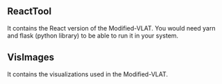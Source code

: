 ## ReactTool
It contains the React version of the Modified-VLAT. You would need yarn and flask (python library) to be able to run it in your system. 

## VisImages
It contains the visualizations used in the Modified-VLAT. 
